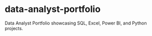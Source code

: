 # data-analyst-portfolio
Data Analyst Portfolio showcasing SQL, Excel, Power BI, and Python projects.
